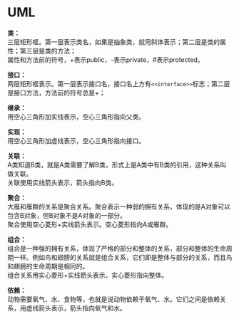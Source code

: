 # UML

**类：**  
三层矩形框。第一层表示类名，如果是抽象类，就用斜体表示；第二层是类的属性；第三层是类的方法；  
属性和方法前的符号，+表示public，-表示private，#表示protected。  

**接口：**  
两层矩形框表示。第一层表示接口名，接口名上方有`<<interface>>`标志；第二层是接口方法，方法前的符号总是+；  

**继承：**  
用空心三角形加实线表示，空心三角形指向父类。  

**实现：**  
用空心三角形加虚线表示，空心三角形指向接口。  

**关联：**  
A类知道B类，就是A类需要了解B类，形式上是A类中有B类的引用，这种关系叫做关联。  
关联使用实线箭头表示，箭头指向B类。  

**聚合：**  
大雁和雁群的关系是聚合关系。聚合表示一种弱的拥有关系，体现的是A对象可以包含B对象，但B对象不是A对象的一部分。  
聚合使用空心菱形+实线箭头表示。空心菱形指向A或雁群。  

**组合：**  
组合是一种强的拥有关系，体现了严格的部分和整体的关系，部分和整体的生命周期一样。例如鸟和翅膀的关系就是组合关系，它们即是整体与部分的关系，而且鸟和翅膀的生命周期是相同的。  
组合关系用实心菱形+实线箭头表示。实心菱形指向整体。  

**依赖：**  
动物需要氧气、水、食物等，也就是说动物依赖于氧气、水。它们之间是依赖关系，用虚线箭头表示，箭头指向氧气和水。  
